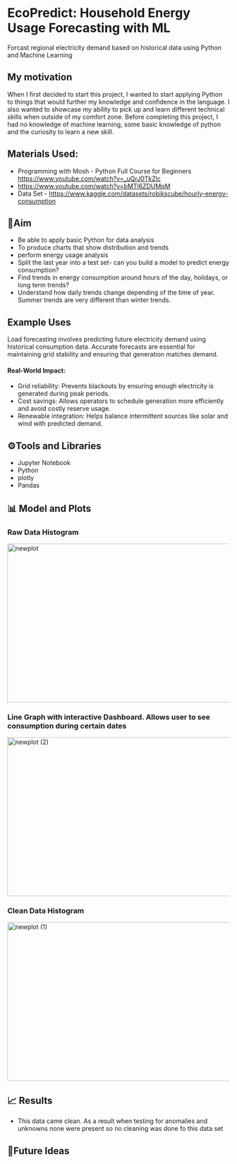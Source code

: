 # EcoPredict: Household Energy Usage Forecasting with ML
Forcast regional electricity demand based on historical data using Python and Machine Learning 

## My motivation
When I first decided to start this project, I wanted to start applying Python to things that would further my knowledge and confidence in the language. I also wanted to showcase my ability to pick up and learn different technical skills when outside of my comfort zone. Before completing this project, I had no knowledge of machine learning, some basic knowledge of python and  the curiosity to learn a new skill. 

## Materials Used: 
- Programming with Mosh - Python Full Course for Beginners https://www.youtube.com/watch?v=_uQrJ0TkZlc
- https://www.youtube.com/watch?v=bMTl6ZDUMqM
- Data Set - https://www.kaggle.com/datasets/robikscube/hourly-energy-consumption

## 🎯Aim
- Be able to apply basic Python for data analysis 
- To produce charts that show distribution and trends
- perform energy usage analysis
- Split the last year into a test set- can you build a model to predict energy consumption?
- Find trends in energy consumption around hours of the day, holidays, or long term trends?
- Understand how daily trends change depending of the time of year. Summer trends are very different than winter trends.

## Example Uses

Load forecasting involves predicting future electricity demand using historical consumption data. Accurate forecasts are essential for maintaining grid stability and ensuring that generation matches demand.
#### Real-World Impact:
- Grid reliability: Prevents blackouts by ensuring enough electricity is generated during peak periods.
- Cost savings: Allows operators to schedule generation more efficiently and avoid costly reserve usage.
- Renewable integration: Helps balance intermittent sources like solar and wind with predicted demand.

## ⚙️Tools and Libraries 
- Jupyter Notebook
- Python
- plotly
- Pandas 



## 📊 Model and Plots
### Raw Data Histogram
<img width="1077" height="360" alt="newplot" src="https://github.com/user-attachments/assets/8ded613f-6ab2-4aed-b887-e4d6e1032d8d" />

### Line Graph with interactive Dashboard. Allows user to see consumption during certain dates 
<img width="1092" height="360" alt="newplot (2)" src="https://github.com/user-attachments/assets/1dd99697-c8fa-4e06-a1f2-b2e680d11a17" />


### Clean Data Histogram
<img width="1092" height="360" alt="newplot (1)" src="https://github.com/user-attachments/assets/511e2e73-5342-4ae5-9341-e4df93c6aa3d" />




## 📈 Results 
- This data came clean. As a result when testing for anomalies and unknowns none were present so no cleaning was done fo this data set

  
## 🧠Future Ideas 
